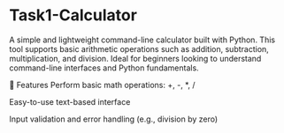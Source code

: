 # Task1-Calculator
A simple and lightweight command-line calculator built with Python. 
This tool supports basic arithmetic operations such as addition, subtraction, multiplication, and division. 
Ideal for beginners looking to understand command-line interfaces and Python fundamentals.

🔧 Features
Perform basic math operations: +, -, *, /

Easy-to-use text-based interface

Input validation and error handling (e.g., division by zero)
